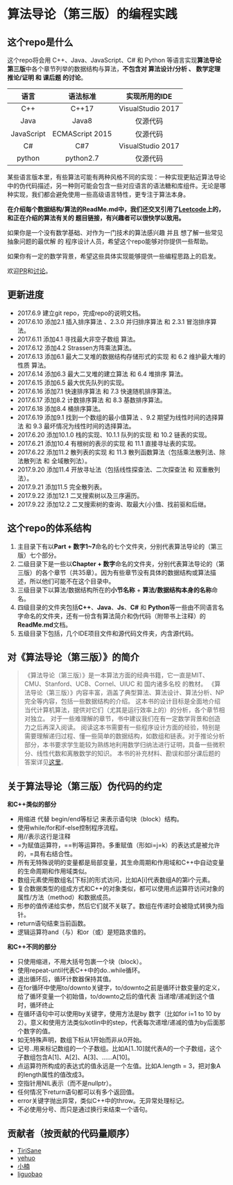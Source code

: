 算法导论（第三版）的编程实践
===================

这个repo是什么
----------------

这个repo将会用 C++、Java、JavaScript、C# 和 Python 等语言实现**算法导论第三版**中各个章节列举的数据结构与算法，**不包含对 算法设计/分析 、 数学定理推论/证明 和 课后题 的讨论**。

|       语言        |         语法标准        |       实现所用的IDE        |
|:-------------:|:-------------------:|:------------------------:|
|      C++        |           C++17        |     VisualStudio 2017    |
|      Java        |            Java8          |            仅源代码             |
|  JavaScript  | ECMAScript 2015 |            仅源代码             |
|       C#          |             C#7           |     VisualStudio 2017    |
|     python    |        python2.7      |            仅源代码             |

某些语言版本里，有些算法可能有两种风格不同的实现：一种实现更贴近算法导论中的伪代码描述，另一种则可能会包含一些对应语言的语法糖和库组件。无论是哪种实现，我们都会避免使用一些高级语言特性，更专注于算法本身。

**在介绍每个数据结构/算法的ReadMe.md中，我们还交叉引用了[Leetcode](https://leetcode.com/)上的，和正在介绍的算法有关的 题目链接，有兴趣者可以很快学以致用。**

如果你是一个没有数学基础、对作为一门技术的算法感兴趣 并且 想了解一些常见抽象问题的最优解 的 程序设计人员，希望这个repo能够对你提供一些帮助。

如果你有一定的数学背景，希望这些具体实现能够提供一些编程思路上的启发。

欢迎[PR](https://github.com/TiriSane/CLRS_3rd_Edtion_in_Action/pulls)和[讨论](https://github.com/TiriSane/CLRS_3rd_Edtion_in_Action/issues)。

更新进度
--------

- 2017.6.9 建立git repo，完成repo的说明文档。
- 2017.6.10 添加2.1 插入排序算法 、2.3.0 并归排序算法 和 2.3.1 冒泡排序算法。
- 2017.6.11 添加4.1 寻找最大非空子数组 算法。
- 2017.6.12 添加4.2 Strassen方阵乘法算法。
- 2017.6.13 添加6.1 最大二叉堆的数据结构存储形式的实现 和 6.2 维护最大堆的性质 算法。
- 2017.6.14 添加6.3 最大二叉堆的建立算法 和 6.4 堆排序 算法。
- 2017.6.15 添加6.5 最大优先队列的实现。
- 2017.6.16 添加7.1 快速排序算法 和 7.3 快速随机排序算法。
- 2017.6.17 添加8.2 计数排序算法 和 8.3 基数排序算法。
- 2017.6.18 添加8.4 桶排序算法。
- 2017.6.19 添加9.1 找到一个数组的最小值算法 、9.2 期望为线性时间的选择算法 和 9.3 最坏情况为线性时间的选择算法。
- 2017.6.20 添加10.1.0 栈的实现、10.1.1 队列的实现 和 10.2 链表的实现。
- 2017.6.21 添加10.4 有根树的表示的实现 和 11.1 直接寻址表的实现。
- 2017.6.22 添加11.2 散列表的实现 和 11.3 散列函数算法（包括乘法散列法、除法散列法 和 全域散列法）。
- 2017.9.20 添加11.4 开放寻址法（包括线性探查法、二次探查法 和 双重散列法）。
- 2017.9.21 添加11.5 完全散列表。
- 2017.9.22 添加12.1 二叉搜索树以及三序遍历。
- 2017.9.22 添加12.2 二叉搜索树的查询、取最大(小)值、找前驱和后继。

这个repo的体系结构
---------------------

1. 主目录下有以**Part  + 数字1~7**命名的七个文件夹，分别代表算法导论的（第三版）七个部分。
2. 二级目录下是一些以**Chapter + 数字**命名的文件夹，分别代表算法导论的（第三版）的各个章节（共35章）。因为有些章节没有具体的数据结构或算法描述，所以他们可能不在这个目录中。
3. 三级目录下以算法/数据结构所在的**小节名称** + **算法/数据结构本身的名称**命名。
4. 四级目录的文件夹包括**C++**、**Java**、**Js**、**C#** 和 **Python**等一些由不同语言名字命名的文件夹，还有一份含有算法简介和伪代码（附带书上注释）的**ReadMe.md**文档。
5. 五级目录下包括，几个IDE项目文件和源代码文件夹，内含源代码。

对《算法导论（第三版）》的简介
----------------------------------

> 《算法导论（第三版）》是一本算法方面的经典书籍，它一直是MIT、CMU、Stanford、UCB、Cornel、UIUC 和 国内诸多名校 的教材。
> 《算法导论（第三版）》内容丰富，涵盖了典型算法、算法设计、算法分析、NP完全等内容，包括一些数据结构的介绍。
> 这本书的设计目标是全面地介绍当代计算机算法，提供对它们（尤其是运行效率上的）的分析，各个章节相对独立。
> 对于一些难理解的章节，书中建议我们在有一定数学背景和创造力之后再深入阅读。
> 阅读这本书需要有一些程序设计方面的经验，特别是需要理解递归过程、懂一些简单的数据结构，如数组和链表。对于推论分析部分，本书要求学生能较为熟练地利用数学归纳法进行证明，具备一些微积分、线性代数和离散数学的知识。
> 本书的补充材料、勘误和部分课后题的答案详见[这里](https://mitpress.mit.edu/books/introduction-algorithms)。

关于算法导论（第三版）伪代码的约定
---------------------------------------

**和C++类似的部分**

- 用缩进 代替 begin/end等标记 来表示语句块（block）结构。
- 使用while/for和if-else控制程序流程。
- 用//表示这行是注释
- =为赋值运算符，==判等运算符。多重赋值（形如i=j=k）的表达式是被允许的，=具有右结合性。
- 所有无特殊说明的变量都是局部变量，其生命周期和作用域和C++中自动变量的生命周期和作用域类似。
- 数组元素使用数组名[下标]的形式访问，比如A[i]代表数组A的第i个元素。
- 复合数据类型的组成方式和C++的对象类似，都可以使用点运算符访问对象的属性/方法（method）和数据成员。
- 形参的值传递给实参，然后它们就不关联了。数组在传递时会被隐式转换为指针。
- return语句结束当前函数。
- 逻辑运算符and（与）和or（或）是短路求值的。

**和C++不同的部分**

- 只使用缩进，不用大括号包裹一个块（block）。
- 使用repeat-until代表C++中的do..while循环。
- 退出循环后，循环计数器保持其值。
- 在for循环中使用to/downto关键字，to/downto之前是循环计数变量的定义，给了循环变量一个初始值，to/downto之后的值代表 当递增/递减到这个值时，循环终止
- 在循环语句中可以使用by关键字，使用方法是by 数字（比如for i=1 to 10 by 2）。意义和使用方法类似kotlin中的step，代表每次递增/递减的值为by后面那个数字的值。
- 如无特殊声明，数组下标从1开始而非从0开始。
- 记号..用来标记数组的一个子数组。比如A[1..10]就代表A的一个子数组，这个子数组包含A[1]、A[2]、A[3]、......A[10]。
- 点运算符所构成的表达式的值永远是一个左值。比如A.length = 3，把对象A的length属性的值改成3。
- 空指针用NIL表示（而不是nullptr）。
- 任何情况下return语句都可以有多个返回值。
- error关键字抛出异常，类似C++中的throw。无异常处理标记。
- 不必使用分号、而只是通过换行来结束一个语句。

贡献者（按贡献的代码量顺序）
--------------------------------
- [TiriSane](https://github.com/TiriSane)
- [yehuo](https://github.com/yehuo)
- [小楠](https://www.niconi.cn/)
- [liguobao](http://codelover.link:2017)